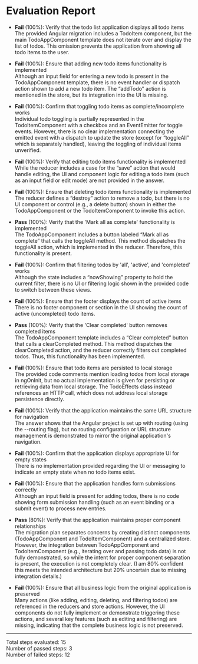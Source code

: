 # Evaluation Report

- **Fail** (100%): Verify that the todo list application displays all todo items  
  The provided Angular migration includes a TodoItem component, but the main TodoAppComponent template does not iterate over and display the list of todos. This omission prevents the application from showing all todo items to the user.

- **Fail** (100%): Ensure that adding new todo items functionality is implemented  
  Although an input field for entering a new todo is present in the TodoAppComponent template, there is no event handler or dispatch action shown to add a new todo item. The “addTodo” action is mentioned in the store, but its integration into the UI is missing.

- **Fail** (100%): Confirm that toggling todo items as complete/incomplete works  
  Individual todo toggling is partially represented in the TodoItemComponent with a checkbox and an EventEmitter for toggle events. However, there is no clear implementation connecting the emitted event with a dispatch to update the store (except for “toggleAll” which is separately handled), leaving the toggling of individual items unverified.

- **Fail** (100%): Verify that editing todo items functionality is implemented  
  While the reducer includes a case for the “save” action that would handle editing, the UI and component logic for editing a todo item (such as an input field or edit mode) are not provided in the answer.

- **Fail** (100%): Ensure that deleting todo items functionality is implemented  
  The reducer defines a “destroy” action to remove a todo, but there is no UI component or control (e.g., a delete button) shown in either the TodoAppComponent or the TodoItemComponent to invoke this action.

- **Pass** (100%): Verify that the 'Mark all as complete' functionality is implemented  
  The TodoAppComponent includes a button labeled “Mark all as complete” that calls the toggleAll method. This method dispatches the toggleAll action, which is implemented in the reducer. Therefore, this functionality is present.

- **Fail** (100%): Confirm that filtering todos by 'all', 'active', and 'completed' works  
  Although the state includes a “nowShowing” property to hold the current filter, there is no UI or filtering logic shown in the provided code to switch between these views.

- **Fail** (100%): Ensure that the footer displays the count of active items  
  There is no footer component or section in the UI showing the count of active (uncompleted) todo items.

- **Pass** (100%): Verify that the 'Clear completed' button removes completed items  
  The TodoAppComponent template includes a “Clear completed” button that calls a clearCompleted method. This method dispatches the clearCompleted action, and the reducer correctly filters out completed todos. Thus, this functionality has been implemented.

- **Fail** (100%): Ensure that todo items are persisted to local storage  
  The provided code comments mention loading todos from local storage in ngOnInit, but no actual implementation is given for persisting or retrieving data from local storage. The TodoEffects class instead references an HTTP call, which does not address local storage persistence directly.

- **Fail** (100%): Verify that the application maintains the same URL structure for navigation  
  The answer shows that the Angular project is set up with routing (using the --routing flag), but no routing configuration or URL structure management is demonstrated to mirror the original application's navigation.

- **Fail** (100%): Confirm that the application displays appropriate UI for empty states  
  There is no implementation provided regarding the UI or messaging to indicate an empty state when no todo items exist.

- **Fail** (100%): Ensure that the application handles form submissions correctly  
  Although an input field is present for adding todos, there is no code showing form submission handling (such as an event binding or a submit event) to process new entries.

- **Pass** (80%): Verify that the application maintains proper component relationships  
  The migration plan separates concerns by creating distinct components (TodoAppComponent and TodoItemComponent) and a centralized store. However, the integration between TodoAppComponent and TodoItemComponent (e.g., iterating over and passing todo data) is not fully demonstrated, so while the intent for proper component separation is present, the execution is not completely clear. (I am 80% confident this meets the intended architecture but 20% uncertain due to missing integration details.)

- **Fail** (100%): Ensure that all business logic from the original application is preserved  
  Many actions (like adding, editing, deleting, and filtering todos) are referenced in the reducers and store actions. However, the UI components do not fully implement or demonstrate triggering these actions, and several key features (such as editing and filtering) are missing, indicating that the complete business logic is not preserved.

---

Total steps evaluated: 15  
Number of passed steps: 3  
Number of failed steps: 12